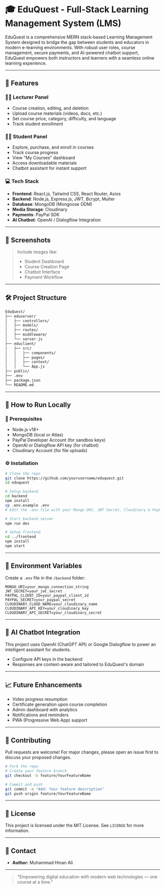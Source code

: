 # 🎓 EduQuest - Full-Stack Learning Management System (LMS)

EduQuest is a comprehensive MERN stack-based Learning Management System designed to bridge the gap between students and educators in modern e-learning environments. With robust user roles, course management, secure payments, and AI-powered chatbot support, EduQuest empowers both instructors and learners with a seamless online learning experience.

---

## 🚀 Features

### 🧑‍🏫 Lecturer Panel
- Course creation, editing, and deletion
- Upload course materials (videos, docs, etc.)
- Set course price, category, difficulty, and language
- Track student enrollment

### 🧑‍🎓 Student Panel
- Explore, purchase, and enroll in courses
- Track course progress
- View "My Courses" dashboard
- Access downloadable materials
- Chatbot assistant for instant support

### 💻 Tech Stack
- **Frontend**: React.js, Tailwind CSS, React Router, Axios
- **Backend**: Node.js, Express.js, JWT, Bcrypt, Multer
- **Database**: MongoDB (Mongoose ODM)
- **Media Storage**: Cloudinary
- **Payments**: PayPal SDK
- **AI Chatbot**: OpenAI / Dialogflow Integration

---

## 📸 Screenshots

> Include images like:
> - Student Dashboard
> - Course Creation Page
> - Chatbot Interface
> - Payment Workflow

---

## 🛠️ Project Structure

```bash
EduQuest/
├── eduserver/
│   ├── controllers/
│   ├── models/
│   ├── routes/
│   ├── middleware/
│   └── server.js
├── educlient/
│   ├── src/
│   │   ├── components/
│   │   ├── pages/
│   │   ├── context/
│   │   └── App.js
├── public/
├── .env
├── package.json
└── README.md
```

---

## 🧪 How to Run Locally

### 🔧 Prerequisites
- Node.js v18+
- MongoDB (local or Atlas)
- PayPal Developer Account (for sandbox keys)
- OpenAI or Dialogflow API key (for chatbot)
- Cloudinary Account (for file uploads)

### ⚙️ Installation

```bash
# Clone the repo
git clone https://github.com/yourusername/eduquest.git
cd eduquest

# Setup backend
cd backend
npm install
cp .env.example .env
# Edit the .env file with your Mongo URI, JWT Secret, Cloudinary & PayPal keys

# Start backend server
npm run dev

# Setup frontend
cd ../frontend
npm install
npm start
```

---

## 🔐 Environment Variables

Create a `.env` file in the `/backend` folder:

```env
MONGO_URI=your_mongo_connection_string
JWT_SECRET=your_jwt_secret
PAYPAL_CLIENT_ID=your_paypal_client_id
PAYPAL_SECRET=your_paypal_secret
CLOUDINARY_CLOUD_NAME=your_cloudinary_name
CLOUDINARY_API_KEY=your_cloudinary_key
CLOUDINARY_API_SECRET=your_cloudinary_secret
```

---

## 🧠 AI Chatbot Integration

This project uses OpenAI (ChatGPT API) or Google Dialogflow to power an intelligent assistant for students.

- Configure API keys in the backend
- Responses are context-aware and tailored to EduQuest's domain

---

## 📈 Future Enhancements

- Video progress resumption
- Certificate generation upon course completion
- Admin dashboard with analytics
- Notifications and reminders
- PWA (Progressive Web App) support

---

## 🤝 Contributing

Pull requests are welcome! For major changes, please open an issue first to discuss your proposed changes.

```bash
# Fork the repo
# Create your feature branch
git checkout -b feature/YourFeatureName

# Commit and push
git commit -m "Add: Your feature description"
git push origin feature/YourFeatureName
```

---

## 📜 License

This project is licensed under the MIT License. See `LICENSE` for more information.

---

## 📧 Contact

- **Author:** Muhammad Hinan Ali

---

> "Empowering digital education with modern web technologies — one course at a time."
